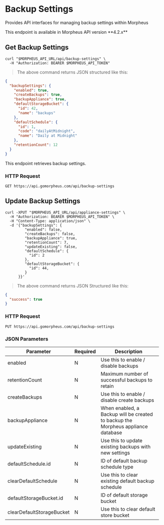# Backup Settings

Provides API interfaces for managing backup settings within Morpheus

<aside class="info">
This endpoint is available in Morpheus API version **4.2.x**
</aside>


## Get Backup Settings

```shell
curl "$MORPHEUS_API_URL/api/backup-settings" \
  -H "Authorization: BEARER $MORPHEUS_API_TOKEN"
```

> The above command returns JSON structured like this:

```json
{
  "backupSettings": {
    "enabled": true,
    "createBackups": true,
    "backupAppliance": true,
    "defaultStorageBucket": {
      "id": 42,
      "name": "backups"
    },
    "defaultSchedule": {
      "id": 1,
      "code": "dailyAtMidnight",
      "name": "Daily at Midnight"
    },
    "retentionCount": 12
  }
}
```

This endpoint retrieves backup settings.

### HTTP Request

`GET https://api.gomorpheus.com/api/backup-settings`


## Update Backup Settings

```shell
curl -XPUT "$MORPHEUS_API_URL/api/appliance-settings" \
  -H "Authorization: BEARER $MORPHEUS_API_TOKEN" \
  -H "Content-Type: application/json" \
  -d '{"backupSettings": {
         "enabled": false,
         "createBackups": false,
         "backupAppliance": true,
         "retentionCount": 7,
         "updateExisting": false,
         "defaultSchedule": {
           "id": 2
         },
         "defaultStorageBucket": {
           "id": 44,
         }
      }}'
```

> The above command returns JSON Structured like this:

```json
{
  "success": true
}
```

### HTTP Request

`PUT https://api.gomorpheus.com/api/backup-settings`

### JSON Parameters

Parameter | Required | Description
--------- | -------- | -----------
enabled | N | Use this to enable / disable backups
retentionCount | N | Maximum number of successful backups to retain
createBackups | N | Use this to enable / disable create backups
backupAppliance | N | When enabled, a Backup will be created to backup the Morpheus appliance database
updateExisting | N | Use this to update existing backups with new settings
defaultSchedule.id | N | ID of default backup schedule type
clearDefaultSchedule | N | Use this to clear existing default backup schedule
defaultStorageBucket.id | N | ID of default storage bucket
clearDefaultStorageBucket | N | Use this to clear default store bucket
